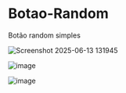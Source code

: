# Botao-Random
Botão random simples 

![Screenshot 2025-06-13 131945](https://github.com/user-attachments/assets/839479cd-5465-467e-90c8-cd80815e986b)

![image](https://github.com/user-attachments/assets/a3961a14-aea2-4988-a8a4-4991b618997e)

![image](https://github.com/user-attachments/assets/6620e019-e915-45b7-9353-80811ed65f95)
